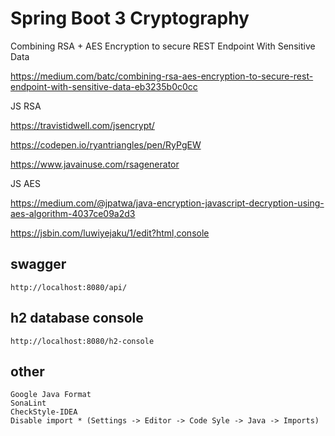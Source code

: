 # Spring Boot 3 Cryptography

Combining RSA + AES Encryption to secure REST Endpoint With Sensitive Data

https://medium.com/batc/combining-rsa-aes-encryption-to-secure-rest-endpoint-with-sensitive-data-eb3235b0c0cc

JS RSA

https://travistidwell.com/jsencrypt/

https://codepen.io/ryantriangles/pen/RyPgEW

https://www.javainuse.com/rsagenerator

JS AES

https://medium.com/@jpatwa/java-encryption-javascript-decryption-using-aes-algorithm-4037ce09a2d3

https://jsbin.com/luwiyejaku/1/edit?html,console

## swagger

    http://localhost:8080/api/

## h2 database console

    http://localhost:8080/h2-console

## other

    Google Java Format
    SonaLint
    CheckStyle-IDEA
    Disable import * (Settings -> Editor -> Code Syle -> Java -> Imports)